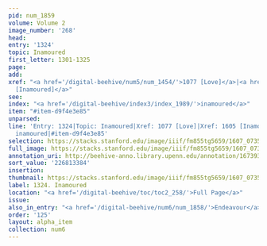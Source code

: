 ```yaml
---
pid: num_1859
volume: Volume 2
image_number: '268'
head:
entry: '1324'
topic: Inamoured
first_letter: 1301-1325
page:
add:
xref: "<a href='/digital-beehive/num5/num_1454/'>1077 [Love]</a>|<a href='/digital-beehive/num7/num_2422/'>1605
  [Inamoured]</a>"
see:
index: "<a href='/digital-beehive/index3/index_1989/'>inamoured</a>"
item: "#item-d9f4e3e85"
unparsed:
line: 'Entry: 1324|Topic: Inamoured|Xref: 1077 [Love]|Xref: 1605 [Inamoured]|Index:
  inamoured|#item-d9f4e3e85'
selection: https://stacks.stanford.edu/image/iiif/fm855tg5659/1607_0735/847,3384,2769,371/full/0/default.jpg
full_image: https://stacks.stanford.edu/image/iiif/fm855tg5659/1607_0735/full/full/0/default.jpg
annotation_uri: http://beehive-anno.library.upenn.edu/annotation/1673939009624
sort_value: '226813384'
insertion:
thumbnail: https://stacks.stanford.edu/image/iiif/fm855tg5659/1607_0735/847,3384,600,180/250,/0/default.jpg
label: 1324. Inamoured
location: "<a href='/digital-beehive/toc/toc2_258/'>Full Page</a>"
issue:
also_in_entry: "<a href='/digital-beehive/num6/num_1858/'>Endeavour</a>|<a href='/digital-beehive/num6/num_1860/'>Creation</a>"
order: '125'
layout: alpha_item
collection: num6
---
```

